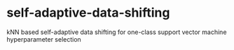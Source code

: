 # self-adaptive-data-shifting
kNN based self-adaptive data shifting for one-class support vector machine hyperparameter selection
